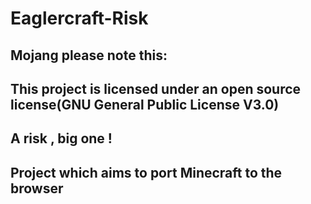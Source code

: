 # Eaglercraft-Risk

Mojang please note this:
-
This project is licensed under an open source license(GNU General Public License V3.0)
-
A risk , big one !
-
Project which aims to port Minecraft to the browser
-
